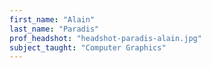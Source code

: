 ```yaml
---
first_name: "Alain"
last_name: "Paradis"
prof_headshot: "headshot-paradis-alain.jpg"
subject_taught: "Computer Graphics"
---
```

